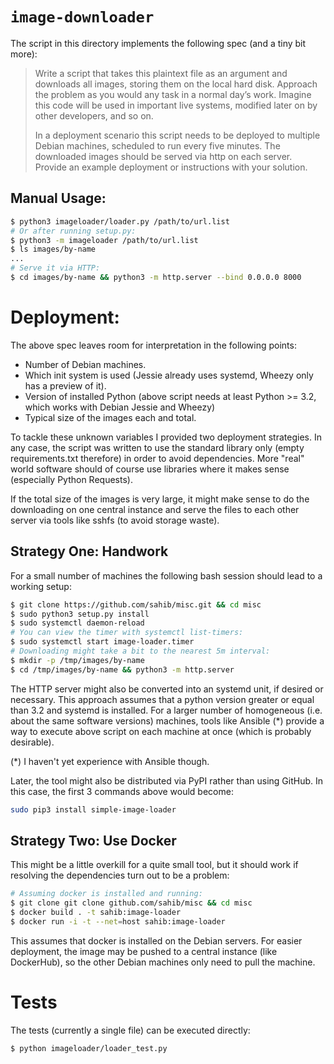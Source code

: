 # ``image-downloader``

The script in this directory implements the following spec (and a tiny bit more):

> Write a script that takes this plaintext file as an argument and downloads all
> images, storing them on the local hard disk. Approach the problem as you would
> any task in a normal day’s work. Imagine this code will be used in important
> live systems, modified later on by other developers, and so on.
>
> In a deployment scenario this script needs to be deployed to multiple Debian
> machines, scheduled to run every five minutes. The downloaded images should be
> served via http on each server. Provide an example deployment or instructions
> with your solution.

## Manual Usage:

```bash
$ python3 imageloader/loader.py /path/to/url.list
# Or after running setup.py:
$ python3 -m imageloader /path/to/url.list
$ ls images/by-name
...
# Serve it via HTTP:
$ cd images/by-name && python3 -m http.server --bind 0.0.0.0 8000
```

# Deployment:

The above spec leaves room for interpretation in the following points:

- Number of Debian machines.
- Which init system is used (Jessie already uses systemd, Wheezy only has a preview of it).
- Version of installed Python (above script needs at least Python >= 3.2, which
  works with Debian Jessie and Wheezy)
- Typical size of the images each and total.

To tackle these unknown variables I provided two deployment strategies. In any
case, the script was written to use the standard library only (empty
requirements.txt therefore) in order to avoid dependencies. More "real" world
software should of course use libraries where it makes sense (especially Python
Requests).

If the total size of the images is very large, it might make sense to do the
downloading on one central instance and serve the files to each other server
via tools like sshfs (to avoid storage waste).

## Strategy One: Handwork

For a small number of machines the following bash session should lead to a working setup:

```bash
$ git clone https://github.com/sahib/misc.git && cd misc
$ sudo python3 setup.py install
$ sudo systemctl daemon-reload
# You can view the timer with systemctl list-timers:
$ sudo systemctl start image-loader.timer
# Downloading might take a bit to the nearest 5m interval:
$ mkdir -p /tmp/images/by-name
$ cd /tmp/images/by-name && python3 -m http.server
```

The HTTP server might also be converted into an systemd unit, if desired or
necessary.  This approach assumes that a python version greater or equal than 3.2 and
systemd is installed.  For a larger number of homogeneous (i.e. about the same
software versions) machines, tools like Ansible (\*) provide a way to execute above
script on each machine at once (which is probably desirable).

(\*) I haven't yet experience with Ansible though.

Later, the tool might also be distributed via PyPI rather than using GitHub.
In this case, the first 3 commands above would become:

```bash
sudo pip3 install simple-image-loader
```

## Strategy Two: Use Docker

This might be a little overkill for a quite small tool, but it should work if
resolving the dependencies turn out to be a problem:

```bash
# Assuming docker is installed and running:
$ git clone git clone github.com/sahib/misc && cd misc
$ docker build . -t sahib:image-loader
$ docker run -i -t --net=host sahib:image-loader
```

This assumes that docker is installed on the Debian servers.
For easier deployment, the image may be pushed to a central instance (like DockerHub),
so the other Debian machines only need to pull the machine.

# Tests

The tests (currently a single file) can be executed directly:

```bash
$ python imageloader/loader_test.py
```
